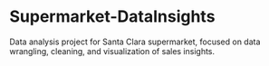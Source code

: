 # Supermarket-DataInsights
Data analysis project for Santa Clara supermarket, focused on data wrangling, cleaning, and visualization of sales insights.
